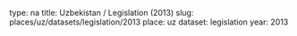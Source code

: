 type: na
title: Uzbekistan / Legislation (2013)
slug: places/uz/datasets/legislation/2013
place: uz
dataset: legislation
year: 2013
